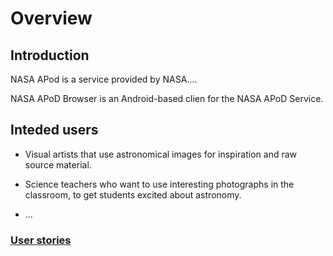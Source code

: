 # Overview

## Introduction

NASA APod is a service provided by NASA....

NASA APoD Browser is an Android-based clien for the NASA APoD Service.

## Inteded users

* Visual artists that use astronomical images for inspiration and raw source material.

* Science teachers who want to use interesting photographs in the classroom, to get students excited about astronomy.

* &hellip;

### [User stories](user-stories.md)